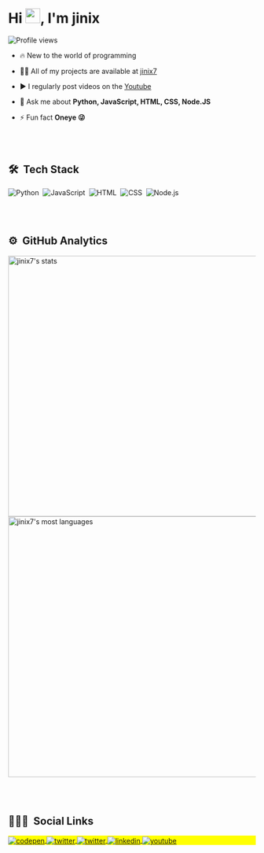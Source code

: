 
<!--<img align="right" height="590em" src=" "/>-->
<h1 align="left">Hi <img src="https://raw.githubusercontent.com/kaueMarques/kaueMarques/master/hi.gif" width="30px">, I'm jinix</h1>
<p align="left"> <img src="https://komarev.com/ghpvc/?username=jinix7&color=yellow" alt="Profile views" /> </p>

- 🔥 New to the world of programming

<!--- 🔭 I'm working on creating my discord server [discord](https://github.com/Rocketseat)-->

- 👨‍💻 All of my projects are available at [jinix7](https://github.com/jinix7)

- ▶️ I regularly post videos on the [Youtube](bit.ly/3izZxTL)

- 💬 Ask me about **Python, JavaScript, HTML, CSS, Node.JS**

- ⚡ Fun fact **Oneye 😜**

<br><br>

## 🛠 &nbsp;Tech Stack

![Python](https://img.shields.io/badge/-Python-05122A?style=flat&logo=python)&nbsp;
![JavaScript](https://img.shields.io/badge/-JavaScript-05122A?style=flat&logo=javascript)&nbsp;
![HTML](https://img.shields.io/badge/-HTML-05122A?style=flat&logo=HTML5)&nbsp;
![CSS](https://img.shields.io/badge/-CSS-05122A?style=flat&logo=CSS3&logoColor=1572B6)&nbsp;
![Node.js](https://img.shields.io/badge/-Node.js-05122A?style=flat&logo=node.js)&nbsp;

<br><br>

## ⚙️ &nbsp;GitHub Analytics

<p align="left">
<img width="530em" src="https://github-readme-stats.vercel.app/api?username=jinix7&show_icons=true&theme=vision-friendly-dark" alt="jinix7's stats"/>
<img width="530em" src="https://github-readme-stats.vercel.app/api/top-langs/?username=jinix7&layout=compact&theme=vision-friendly-dark" alt="jinix7's most languages"/>
</p>

<br><br>

## 👨🏽‍🦲 &nbsp;Social Links

<p align="left" style="background:yellow">
<a href="https://codepen.io/jinix7" target="_blank">
  <img align="center" src="https://img.shields.io/badge/-jinix7-05122A?style=flat&logo=codepen" alt="codepen"/>
</a>
<a href="https://discord.gg/sYK53QkQ3Q" target="_blank">
  <img align="center" src="https://img.shields.io/badge/-jinix7-05122A?style=flat&logo=discord" alt="twitter"/>  
</a>
<a href="https://twitter.com/unammad" target="_blank">
  <img align="center" src="https://img.shields.io/badge/-jinix7-05122A?style=flat&logo=twitter" alt="twitter"/>  
</a>
<a href="bit.ly/36CIZI2" target="_blank">
  <img align="center" src="https://img.shields.io/badge/-jinix7-05122A?style=flat&logo=linkedin" alt="linkedin"/>
</a>
<a href="bit.ly/3izZxTL" target="_blank">
 <img align="center" src="https://img.shields.io/badge/-jinix7-05122A?style=flat&logo=youtube" alt="youtube"/>
</a>
</p>

<!---
jinix7/jinix7 is a ✨ special ✨ repository because its `README.md` (this file) appears on your GitHub profile.
You can click the Preview link to take a look at your changes.
--->
